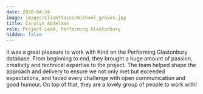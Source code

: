 ```yaml
---
date: 2020-04-24
image: images/clientfaces/michael_groves.jpg
title: Carolyn Addelman
role: Project Lead, Performing Glastonbury
hidden: false
---
```


It was a great pleasure to work with Kind on the Performing Glastonbury database. From beginning to end, they brought a huge amount of passion, creativity and technical expertise to the project. The team helped shape the approach and delivery to ensure we not only met but exceeded expectations, and faced every challenge with open communication and good humour. On top of that, they are a lovely group of people to work with!
